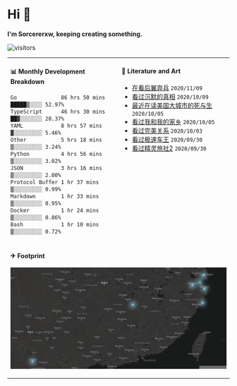 # Hi 👋

**I'm Sorcererxw, keeping creating something.**

![visitors](https://visitor-badge.glitch.me/badge?page_id=sorcererxw.sorcererx)

<table width="800px">
<tr>
<td valign="top" width="50%">

#### 📊 Monthly Development Breakdown

<!--START_SECTION:waka-->
```text
Go              86 hrs 50 mins █████▒░░░░ 52.97%
TypeScript      46 hrs 30 mins ██▓░░░░░░░ 28.37%
YAML            8 hrs 57 mins  ▓░░░░░░░░░ 5.46%
Other           5 hrs 18 mins  ▒░░░░░░░░░ 3.24%
Python          4 hrs 56 mins  ▒░░░░░░░░░ 3.02%
JSON            3 hrs 16 mins  ▒░░░░░░░░░ 2.00%
Protocol Buffer 1 hr 37 mins   ▒░░░░░░░░░ 0.99%
Markdown        1 hr 33 mins   ▒░░░░░░░░░ 0.95%
Docker          1 hr 24 mins   ▒░░░░░░░░░ 0.86%
Bash            1 hr 10 mins   ▒░░░░░░░░░ 0.72%
```
<!--END_SECTION:waka-->

<td valign="top" width="50%">

#### 💃 Literature and Art

<!--START_SECTION:douban-->
* [在看后翼弃兵](http://movie.douban.com/subject/32579283/) <code>2020/11/09</code>
* [看过沉默的真相](http://movie.douban.com/subject/33447642/) <code>2020/10/09</code>
* [最近在读美国大城市的死与生](https://book.douban.com/subject/34907883/) <code>2020/10/05</code>
* [看过我和我的家乡](http://movie.douban.com/subject/35051512/) <code>2020/10/05</code>
* [看过完美关系](http://movie.douban.com/subject/30221758/) <code>2020/10/03</code>
* [看过极速车王](http://movie.douban.com/subject/6538866/) <code>2020/09/30</code>
* [看过精灵旅社2](http://movie.douban.com/subject/21327493/) <code>2020/09/30</code>

<!--END_SECTION:douban-->

</td>
</tr>
<tr>
<td colspan="2">

#### ✈ Footprint

![footprint](./footprint.png)

</td>
</tr>
</table>



